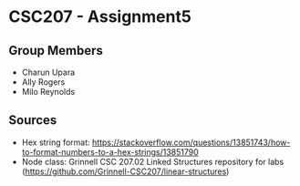 # CSC207 - Assignment5

## Group Members
* Charun Upara
* Ally Rogers
* Milo Reynolds


## Sources

* Hex string format: https://stackoverflow.com/questions/13851743/how-to-format-numbers-to-a-hex-strings/13851790
* Node class: Grinnell CSC 207.02 Linked Structures repository for labs (https://github.com/Grinnell-CSC207/linear-structures)
